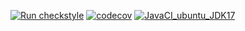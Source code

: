 [![Run checkstyle](https://github.com/IHaveNoIdeaHowToNameThisOrg/MTSS_Assignment2/actions/workflows/checkstyle.yml/badge.svg)](https://github.com/IHaveNoIdeaHowToNameThisOrg/MTSS_Assignment2/actions/workflows/checkstyle.yml)
[![codecov](https://codecov.io/gh/IHaveNoIdeaHowToNameThisOrg/MTSS_Assignment2/branch/master/graph/badge.svg?token=OkjAq1hL4W)](https://codecov.io/gh/IHaveNoIdeaHowToNameThisOrg/MTSS_Assignment2)
[![JavaCI_ubuntu_JDK17](https://github.com/IHaveNoIdeaHowToNameThisOrg/MTSS_Assignment2/actions/workflows/maven_ubuntu_jdk17.yml/badge.svg)](https://github.com/IHaveNoIdeaHowToNameThisOrg/MTSS_Assignment2/actions/workflows/maven_ubuntu_jdk17.yml)